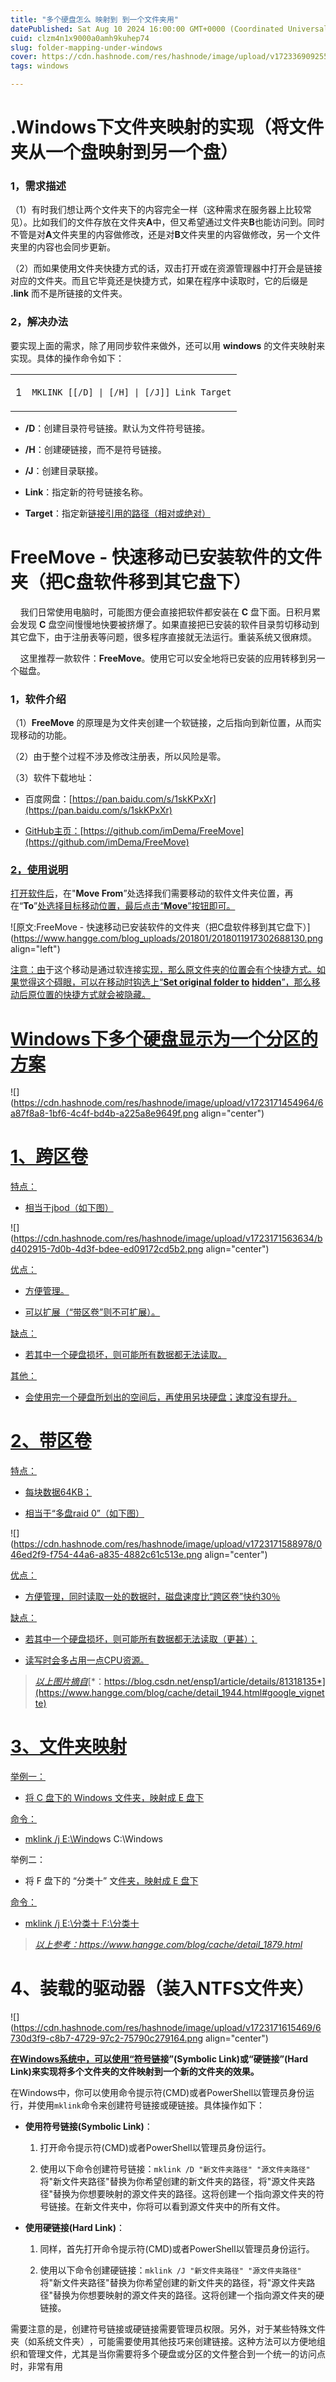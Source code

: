 ```yaml
---
title: "多个硬盘怎么 映射到 到一个文件夹用"
datePublished: Sat Aug 10 2024 16:00:00 GMT+0000 (Coordinated Universal Time)
cuid: clzm4n1x9000a0amh9kuhep74
slug: folder-mapping-under-windows
cover: https://cdn.hashnode.com/res/hashnode/image/upload/v1723369092559/c03d72c3-cbbd-4907-8a3b-a4ab28b01770.png
tags: windows

---
```


# .Windows下文件夹映射的实现（将文件夹从一个盘映射到另一个盘）

### 1，需求描述

（1）有时我们想让两个文件夹下的内容完全一样（这种需求在服务器上比较常见）。比如我们的文件存放在文件夹**A**中，但又希望通过文件夹**B**也能访问到。同时不管是对**A**文件夹里的内容做修改，还是对**B**文件夹里的内容做修改，另一个文件夹里的内容也会同步更新。

（2）而如果使用文件夹快捷方式的话，双击打开或在资源管理器中打开会是链接对应的文件夹。而且它毕竟还是快捷方式，如果在程序中读取时，它的后缀是 **.link** 而不是所链接的文件夹。  

### 2，解决办法

要实现上面的需求，除了用同步软件来做外，还可以用 **windows** 的文件夹映射来实现。具体的操作命令如下：

<table><tbody><tr><td colspan="1" rowspan="1"><p>1</p></td><td colspan="1" rowspan="1"><p><code>MKLINK [[/D] | [/H] | [/J]] Link Target</code></p></td></tr></tbody></table>

* **/D**：创建目录符号链接。默认为文件符号链接。
    
* **/H**：创建硬链接，而不是符号链接。
    
* **/J**：创建目录联接。
    
* **Link**：指定新的符号链接名称。
    
* **Target**：指定新[链接引用的路径（相对或绝对）](https://www.hangge.com/)
    

# FreeMove - 快速移动已安装软件的文件夹（把C盘软件移到其它盘下）

    我们日常使用电脑时，可能图方便会直接把软件都安装在 **C** 盘下面。日积月累会发现 **C** 盘空间慢慢地快要被挤爆了。如果直接把已安装的软件目录剪切移动到其它盘下，由于注册表等问题，很多程序直接就无法运行。重装系统又很麻烦。

    这里推荐一款软件：**FreeMove**。使用它可以安全地将已安装的应用转移到另一个磁盘。

### 1，软件介绍

（1）**FreeMove** 的原理是为文件夹创建一个软链接，之后指向到新位置，从而实现移动的功能。

（2）由于整个过程不涉及修改注册表，所以风险是零。

（3）软件下载地址：

* 百度网盘：[https://pan.baidu.com/s/1skKPxXr](https://pan.baidu.com/s/1skKPxXr)
    
* [GitHub主页：](https://pan.baidu.com/s/1skKPxXr)[https://github.com/imDema/FreeMove](https://github.com/imDema/FreeMove)
    

### [2，使用说明](https://github.com/imDema/FreeMove)

[打开软件后](https://github.com/imDema/FreeMove)，在"**Move From**”处选择我们需要移动的软件文件夹位置，再在“**To**”[处选择目标移动位置，最后点击“**Move**”按钮即可。](https://pan.baidu.com/s/1skKPxXr)

![原文:FreeMove - 快速移动已安装软件的文件夹（把C盘软件移到其它盘下）](https://www.hangge.com/blog_uploads/201801/2018011917302688130.png align="left")

[注意：由](https://pan.baidu.com/s/1skKPxXr)于这个移动是通过软连接[实现，那么](https://github.com/imDema/FreeMove)[原文件夹的位置会有个快捷方式。如果觉得这个碍眼，可以在移动时钩选上“**Set or**](https://pan.baidu.com/s/1skKPxXr)**igi**[**nal folder to**](https://github.com/imDema/FreeMove) [**hidden**”，那么移动后原位置的快捷方式就会被隐藏。](https://pan.baidu.com/s/1skKPxXr)

# [Windows下多个硬盘显示为一个分区的方案](https://pan.baidu.com/s/1skKPxXr)

![](https://cdn.hashnode.com/res/hashnode/image/upload/v1723171454964/6a87f8a8-1bf6-4c4f-bd4b-a225a8e9649f.png align="center")

# [**1、跨区卷**](https://pan.baidu.com/s/1skKPxXr)

[特点：](https://pan.baidu.com/s/1skKPxXr)

* [相当](https://www.hangge.com/)[于jbod（如下图）](https://github.com/imDema/FreeMove)
    

![](https://cdn.hashnode.com/res/hashnode/image/upload/v1723171563634/bd402915-7d0b-4d3f-bdee-ed09172cd5b2.png align="center")

[优点：](https://github.com/imDema/FreeMove)

* [方便管理。](https://github.com/imDema/FreeMove)
    
* [可以](https://github.com/imDema/FreeMove)[扩展（“带区卷”则不可扩展）。](https://pan.baidu.com/s/1skKPxXr)
    

[缺点：](https://pan.baidu.com/s/1skKPxXr)

* [若其中一个硬](https://pan.baidu.com/s/1skKPxXr)[盘损坏，则可能所有数据](https://www.hangge.com/)[都无法读取。](https://github.com/imDema/FreeMove)
    

[其他：](https://github.com/imDema/FreeMove)

* [会使用完一个硬盘所划出的空间后，再](https://github.com/imDema/FreeMove)[使用另块硬盘；速度没](https://www.hangge.com/)[有提升。](https://www.hangge.com/blog/cache/detail_1944.html#google_vignette)
    

# [**2、带区卷**](https://www.hangge.com/blog/cache/detail_1944.html#google_vignette)

[特点：](https://www.hangge.com/blog/cache/detail_1944.html#google_vignette)

* [每块数据64KB；](https://pan.baidu.com/s/1skKPxXr)
    
* [相当于“多盘raid 0”（如下](https://pan.baidu.com/s/1skKPxXr)[图）](https://www.hangge.com/blog/cache/detail_1944.html#google_vignette)
    

![](https://cdn.hashnode.com/res/hashnode/image/upload/v1723171588978/046ed2f9-f754-44a6-a835-4882c61c513e.png align="center")

[优点](https://www.hangge.com/blog/cache/detail_1944.html#google_vignette)[：](https://github.com/imDema/FreeMove)

* [方便管理，同时读取一处的数据时，磁盘速度比“跨区卷”快约3](https://github.com/imDema/FreeMove)[0％](https://www.hangge.com/blog/cache/detail_1944.html#google_vignette)
    

[缺点：](https://www.hangge.com/blog/cache/detail_1944.html#google_vignette)

* [若其中一个硬盘损坏，则可能所有数据都无法读取（更甚）；](https://www.hangge.com/blog/cache/detail_1944.html#google_vignette)
    
* [读写时会多占用一点CPU](https://www.hangge.com/blog/cache/detail_1944.html#google_vignette)[资源。](https://www.hangge.com/)
    

> [*以上图片摘自*](https://www.hangge.com/)[*：https://blog.csdn.net/ensp1/article/details/81318135*](https://www.hangge.com/blog/cache/detail_1944.html#google_vignette)

# [**3、文件**](https://www.hangge.com/blog/cache/detail_1944.html#google_vignette)[**夹映射**](https://www.hangge.com/blog/cache/detail_1879.html)

[举例一：](https://www.hangge.com/blog/cache/detail_1944.html#google_vignette)

* [将 C 盘下的 Windows 文件夹](https://www.hangge.com/blog/cache/detail_1944.html#google_vignette)[，映射成 E 盘下](https://www.hangge.com/)
    

[命](https://www.hangge.com/)[令：](https://www.hangge.com/blog/cache/detail_1944.html#google_vignette)

* [mklink /j E:\\Windo](https://www.hangge.com/blog/cache/detail_1944.html#google_vignette)ws C:\\Windows
    

举例二：

* 将 F 盘下的 “分类十” 文[件夹，映射成 E 盘下](https://www.hangge.com/blog/cache/detail_1944.html#google_vignette)
    

[命令：](https://www.hangge.com/blog/cache/detail_1944.html#google_vignette)

* [mklink /j E:\\分类十 F:\\分类十](https://www.hangge.com/blog/cache/detail_1944.html#google_vignette)
    

> [*以上参考：https://www*](https://www.hangge.com/blog/cache/detail_1944.html#google_vignette)[*.hangge.com/blog/cache/detail\_1879.html*](https://www.hangge.com/blog/cache/detail_1879.html)

# **4、装载的驱动器（装入NTFS文件夹）**

![](https://cdn.hashnode.com/res/hashnode/image/upload/v1723171615469/6730d3f9-c8b7-4729-97c2-75790c279164.png align="center")

[**在Windows系统中，‌可以使用“符号链**](https://www.cnblogs.com/xiaohi/p/15321421.html)**接”(Symbolic Link)或“硬链接”(Hard Link)来实现将多个文件夹的文件映射到一个新的文件夹的效果。‌**

在Windows中，‌你可以使用命令提示符(CMD)或者PowerShell以管理员身份运行，‌并使用`mklink`命令来创建符号链接或硬链接。‌具体操作如下：‌

* **使用符号链接(Symbolic Link)**：‌
    
    1. 打开命令提示符(CMD)或者PowerShell以管理员身份运行。‌
        
    2. 使用以下命令创建符号链接：‌`mklink /D "新文件夹路径" "源文件夹路径"`  
        将"新文件夹路径"替换为你希望创建的新文件夹的路径，‌将"源文件夹路径"替换为你想要映射的源文件夹的路径。‌这将创建一个指向源文件夹的符号链接。‌在新文件夹中，‌你将可以看到源文件夹中的所有文件。‌
        
* **使用硬链接(Hard Link)**：‌
    
    1. 同样，‌首先打开命令提示符(CMD)或者PowerShell以管理员身份运行。‌
        
    2. 使用以下命令创建硬链接：‌`mklink /J "新文件夹路径" "源文件夹路径"`  
        将"新文件夹路径"替换为你希望创建的新文件夹的路径，‌将"源文件夹路径"替换为你想要映射的源文件夹的路径。‌这将创建一个指向源文件夹的硬链接。‌
        

需要注意的是，‌创建符号链接或硬链接需要管理员权限。‌另外，‌对于某些特殊文件夹（‌如系统文件夹）‌，‌可能需要使用其他技巧来创建链接。‌这种方法可以方便地组织和管理文件，‌尤其是当你需要将多个硬盘或分区的文件整合到一个统一的访问点时，‌非常有用